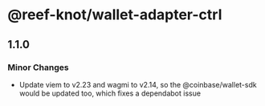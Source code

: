 # @reef-knot/wallet-adapter-ctrl

## 1.1.0

### Minor Changes

- Update viem to v2.23 and wagmi to v2.14, so the @coinbase/wallet-sdk would be updated too, which fixes a dependabot issue
